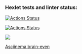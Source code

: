### Hexlet tests and linter status:
[![Actions Status](https://github.com/Valerykolm/frontend-project-lvl1/workflows/hexlet-check/badge.svg)](https://github.com/Valerykolm/frontend-project-lvl1/actions)

[![Actions Status](https://github.com/Valerykolm/frontend-project-lvl1/actions/workflows/nodejs.yml/badge.svg)](https://github.com/Valerykolm/frontend-project-lvl1/actions)

<a href="https://codeclimate.com/github/codeclimate/codeclimate/maintainability"><img src="https://api.codeclimate.com/v1/badges/a99a88d28ad37a79dbf6/maintainability" /></a>

<a href="https://asciinema.org/a/sfD1wRM1delCgPIyXxcbkK5AS">Asciinema brain-even</a>